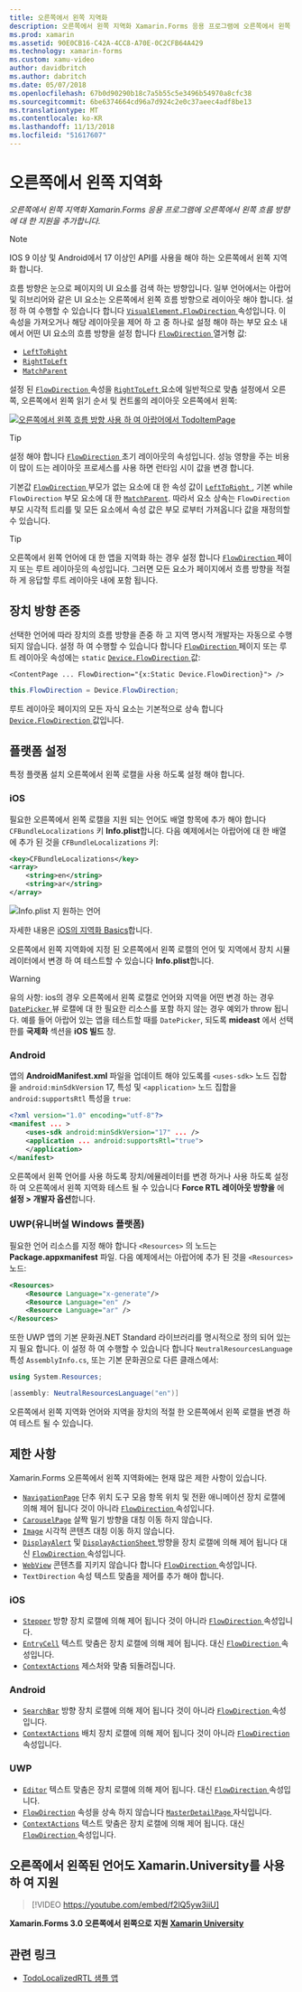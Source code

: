 ```yaml
---
title: 오른쪽에서 왼쪽 지역화
description: 오른쪽에서 왼쪽 지역화 Xamarin.Forms 응용 프로그램에 오른쪽에서 왼쪽 흐름 방향에 대 한 지원을 추가합니다.
ms.prod: xamarin
ms.assetid: 90E0CB16-C42A-4CC8-A70E-0C2CFB64A429
ms.technology: xamarin-forms
ms.custom: xamu-video
author: davidbritch
ms.author: dabritch
ms.date: 05/07/2018
ms.openlocfilehash: 67b0d90290b18c7a5b55c5e3496b54970a8cfc38
ms.sourcegitcommit: 6be6374664cd96a7d924c2e0c37aeec4adf8be13
ms.translationtype: MT
ms.contentlocale: ko-KR
ms.lasthandoff: 11/13/2018
ms.locfileid: "51617607"
---
```

# <a name="right-to-left-localization"></a>오른쪽에서 왼쪽 지역화

_오른쪽에서 왼쪽 지역화 Xamarin.Forms 응용 프로그램에 오른쪽에서 왼쪽 흐름 방향에 대 한 지원을 추가합니다._

> [!NOTE]
> IOS 9 이상 및 Android에서 17 이상인 API를 사용을 해야 하는 오른쪽에서 왼쪽 지역화 합니다.

흐름 방향은 눈으로 페이지의 UI 요소를 검색 하는 방향입니다. 일부 언어에서는 아랍어 및 히브리어와 같은 UI 요소는 오른쪽에서 왼쪽 흐름 방향으로 레이아웃 해야 합니다. 설정 하 여 수행할 수 있습니다 합니다 [ `VisualElement.FlowDirection` ](xref:Xamarin.Forms.VisualElement.FlowDirection) 속성입니다. 이 속성을 가져오거나 해당 레이아웃을 제어 하 고 중 하나로 설정 해야 하는 부모 요소 내에서 어떤 UI 요소의 흐름 방향을 설정 합니다 [ `FlowDirection` ](xref:Xamarin.Forms.FlowDirection) 열거형 값:

- [`LeftToRight`](xref:Xamarin.Forms.FlowDirection.LeftToRight)
- [`RightToLeft`](xref:Xamarin.Forms.FlowDirection.RightToLeft)
- [`MatchParent`](xref:Xamarin.Forms.FlowDirection.MatchParent)

설정 된 [ `FlowDirection` ](xref:Xamarin.Forms.VisualElement.FlowDirection) 속성을 [ `RightToLeft` ](xref:Xamarin.Forms.FlowDirection.RightToLeft) 요소에 일반적으로 맞춤 설정에서 오른쪽, 오른쪽에서 왼쪽 읽기 순서 및 컨트롤의 레이아웃 오른쪽에서 왼쪽:

[![오른쪽에서 왼쪽 흐름 방향 사용 하 여 아랍어에서 TodoItemPage](rtl-images/TodoItemPage-Arabic.png "아랍어는 오른쪽에서 왼쪽 흐름 방향 사용 하 여 TodoItemPage")](rtl-images/TodoItemPage-Arabic-Large.png#lightbox "TodoItemPage 아랍어는 오른쪽에서 왼쪽 흐름 방향 사용 하 여")

> [!TIP]
> 설정 해야 합니다 [ `FlowDirection` ](xref:Xamarin.Forms.VisualElement.FlowDirection) 초기 레이아웃의 속성입니다. 성능 영향을 주는 비용이 많이 드는 레이아웃 프로세스를 사용 하면 런타임 시이 값을 변경 합니다.

기본값 [ `FlowDirection` ](xref:Xamarin.Forms.VisualElement.FlowDirection) 부모가 없는 요소에 대 한 속성 값이 [ `LeftToRight` ](xref:Xamarin.Forms.FlowDirection.LeftToRight), 기본 while `FlowDirection` 부모 요소에 대 한 [ `MatchParent`](xref:Xamarin.Forms.FlowDirection.MatchParent). 따라서 요소 상속는 `FlowDirection` 부모 시각적 트리를 및 모든 요소에서 속성 값은 부모 로부터 가져옵니다 값을 재정의할 수 있습니다.

> [!TIP]
> 오른쪽에서 왼쪽 언어에 대 한 앱을 지역화 하는 경우 설정 합니다 [ `FlowDirection` ](xref:Xamarin.Forms.VisualElement.FlowDirection) 페이지 또는 루트 레이아웃의 속성입니다. 그러면 모든 요소가 페이지에서 흐름 방향을 적절 하 게 응답할 루트 레이아웃 내에 포함 됩니다.

## <a name="respecting-device-flow-direction"></a>장치 방향 존중

선택한 언어에 따라 장치의 흐름 방향을 존중 하 고 지역 명시적 개발자는 자동으로 수행 되지 않습니다. 설정 하 여 수행할 수 있습니다 합니다 [ `FlowDirection` ](xref:Xamarin.Forms.VisualElement.FlowDirection) 페이지 또는 루트 레이아웃 속성에는 `static` [ `Device.FlowDirection` ](xref:Xamarin.Forms.Device.FlowDirection) 값:

```xaml
<ContentPage ... FlowDirection="{x:Static Device.FlowDirection}"> />
```

```csharp
this.FlowDirection = Device.FlowDirection;
```

루트 레이아웃 페이지의 모든 자식 요소는 기본적으로 상속 합니다 [ `Device.FlowDirection` ](xref:Xamarin.Forms.Device.FlowDirection) 값입니다.

## <a name="platform-setup"></a>플랫폼 설정

특정 플랫폼 설치 오른쪽에서 왼쪽 로캘을 사용 하도록 설정 해야 합니다.

### <a name="ios"></a>iOS

필요한 오른쪽에서 왼쪽 로캘을 지원 되는 언어도 배열 항목에 추가 해야 합니다 `CFBundleLocalizations` 키 **Info.plist**합니다. 다음 예제에서는 아랍어에 대 한 배열에 추가 된 것을 `CFBundleLocalizations` 키:

```xml
<key>CFBundleLocalizations</key>
<array>
    <string>en</string>
    <string>ar</string>
</array>
```

![Info.plist 지 원하는 언어](rtl-images/ios-locales.png "Info.plist 지원 되는 언어")

자세한 내용은 [iOS의 지역화 Basics](https://docs.microsoft.com/xamarin/ios/app-fundamentals/localization/#localization-basics-in-ios)합니다.

오른쪽에서 왼쪽 지역화에 지정 된 오른쪽에서 왼쪽 로캘의 언어 및 지역에서 장치 시뮬레이터에서 변경 하 여 테스트할 수 있습니다 **Info.plist**합니다.

> [!WARNING]
> 유의 사항: ios의 경우 오른쪽에서 왼쪽 로캘로 언어와 지역을 어떤 변경 하는 경우 [ `DatePicker` ](xref:Xamarin.Forms.DatePicker) 뷰 로캘에 대 한 필요한 리소스를 포함 하지 않는 경우 예외가 throw 됩니다. 예를 들어 아랍어 있는 앱을 테스트할 때를 `DatePicker`, 되도록 **mideast** 에서 선택한를 **국제화** 섹션을 **iOS 빌드** 창.

### <a name="android"></a>Android

앱의 **AndroidManifest.xml** 파일을 업데이트 해야 있도록를 `<uses-sdk>` 노드 집합을 `android:minSdkVersion` 17, 특성 및 `<application>` 노드 집합을 `android:supportsRtl` 특성을 `true`:

```xml
<?xml version="1.0" encoding="utf-8"?>
<manifest ... >
    <uses-sdk android:minSdkVersion="17" ... />
    <application ... android:supportsRtl="true">
    </application>
</manifest>
```

오른쪽에서 왼쪽 언어를 사용 하도록 장치/에뮬레이터를 변경 하거나 사용 하도록 설정 하 여 오른쪽에서 왼쪽 지역화 테스트 될 수 있습니다 **Force RTL 레이아웃 방향을** 에 **설정 > 개발자 옵션**합니다.

### <a name="universal-windows-platform-uwp"></a>UWP(유니버설 Windows 플랫폼)

필요한 언어 리소스를 지정 해야 합니다 `<Resources>` 의 노드는 **Package.appxmanifest** 파일. 다음 예제에서는 아랍어에 추가 된 것을 `<Resources>` 노드:

```xml
<Resources>
    <Resource Language="x-generate"/>
    <Resource Language="en" />
    <Resource Language="ar" />
</Resources>
```

또한 UWP 앱의 기본 문화권.NET Standard 라이브러리를 명시적으로 정의 되어 있는지 필요 합니다. 이 설정 하 여 수행할 수 있습니다 합니다 `NeutralResourcesLanguage` 특성 `AssemblyInfo.cs`, 또는 기본 문화권으로 다른 클래스에서:

```csharp
using System.Resources;

[assembly: NeutralResourcesLanguage("en")]
```

오른쪽에서 왼쪽 지역화 언어와 지역을 장치의 적절 한 오른쪽에서 왼쪽 로캘을 변경 하 여 테스트 될 수 있습니다.

## <a name="limitations"></a>제한 사항

Xamarin.Forms 오른쪽에서 왼쪽 지역화에는 현재 많은 제한 사항이 있습니다.

- [`NavigationPage`](xref:Xamarin.Forms.NavigationPage) 단추 위치 도구 모음 항목 위치 및 전환 애니메이션 장치 로캘에 의해 제어 됩니다 것이 아니라 [ `FlowDirection` ](xref:Xamarin.Forms.VisualElement.FlowDirection) 속성입니다.
- [`CarouselPage`](xref:Xamarin.Forms.CarouselPage) 살짝 밀기 방향을 대칭 이동 하지 않습니다.
- [`Image`](xref:Xamarin.Forms.Image) 시각적 콘텐츠 대칭 이동 하지 않습니다.
- [`DisplayAlert`](xref:Xamarin.Forms.Page.DisplayAlert(System.String,System.String,System.String)) 및 [ `DisplayActionSheet` ](xref:Xamarin.Forms.Page.DisplayActionSheet(System.String,System.String,System.String,System.String[])) 방향을 장치 로캘에 의해 제어 됩니다 대신 [ `FlowDirection` ](xref:Xamarin.Forms.VisualElement.FlowDirection) 속성입니다.
- [`WebView`](xref:Xamarin.Forms.WebView) 콘텐츠를 지키지 않습니다 합니다 [ `FlowDirection` ](xref:Xamarin.Forms.VisualElement.FlowDirection) 속성입니다.
- `TextDirection` 속성 텍스트 맞춤을 제어를 추가 해야 합니다.

### <a name="ios"></a>iOS

- [`Stepper`](xref:Xamarin.Forms.Stepper) 방향 장치 로캘에 의해 제어 됩니다 것이 아니라 [ `FlowDirection` ](xref:Xamarin.Forms.VisualElement.FlowDirection) 속성입니다.
- [`EntryCell`](xref:Xamarin.Forms.EntryCell) 텍스트 맞춤은 장치 로캘에 의해 제어 됩니다. 대신 [ `FlowDirection` ](xref:Xamarin.Forms.VisualElement.FlowDirection) 속성입니다.
- [`ContextActions`](xref:Xamarin.Forms.Cell.ContextActions) 제스처와 맞춤 되돌려집니다.

### <a name="android"></a>Android

- [`SearchBar`](xref:Xamarin.Forms.SearchBar) 방향 장치 로캘에 의해 제어 됩니다 것이 아니라 [ `FlowDirection` ](xref:Xamarin.Forms.VisualElement.FlowDirection) 속성입니다.
- [`ContextActions`](xref:Xamarin.Forms.Cell.ContextActions) 배치 장치 로캘에 의해 제어 됩니다 것이 아니라 [ `FlowDirection` ](xref:Xamarin.Forms.VisualElement.FlowDirection) 속성입니다.

### <a name="uwp"></a>UWP

- [`Editor`](xref:Xamarin.Forms.Editor) 텍스트 맞춤은 장치 로캘에 의해 제어 됩니다. 대신 [ `FlowDirection` ](xref:Xamarin.Forms.VisualElement.FlowDirection) 속성입니다.
- [`FlowDirection`](xref:Xamarin.Forms.VisualElement.FlowDirection) 속성을 상속 하지 않습니다 [ `MasterDetailPage` ](xref:Xamarin.Forms.MasterDetailPage) 자식입니다.
- [`ContextActions`](xref:Xamarin.Forms.Cell.ContextActions) 텍스트 맞춤은 장치 로캘에 의해 제어 됩니다. 대신 [ `FlowDirection` ](xref:Xamarin.Forms.VisualElement.FlowDirection) 속성입니다.

## <a name="right-to-left-language-support-with-xamarinuniversity"></a>오른쪽에서 왼쪽된 언어도 Xamarin.University를 사용 하 여 지원

> [!VIDEO https://youtube.com/embed/f2lQ5yw3iiU]

**Xamarin.Forms 3.0 오른쪽에서 왼쪽으로 지원 [Xamarin University](https://university.xamarin.com/)**

## <a name="related-links"></a>관련 링크

- [TodoLocalizedRTL 샘플 앱](https://developer.xamarin.com/samples/xamarin-forms/TodoLocalizedRTL/)
